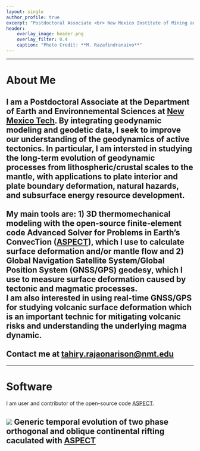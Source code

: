 ```yaml
---
layout: single
author_profile: true
excerpt: "Postdoctoral Associate <br> New Mexico Institute of Mining and Technology"
header:
    overlay_image: header.png
    overlay_filter: 0.4
    caption: "Photo Credit: **M. Razafindranaivo**"
---
```

---
# About Me
**I am a Postdoctoral Associate at the Department of Earth and Environnemental Sciences at [New Mexico Tech](https://www.nmt.edu/).** By integrating geodynamic modeling and geodetic data, I seek to improve our understanding of the geodynamics of active tectonics. In particular, I am intersted in studying the long-term evolution of geodynamic processes from lithospheric/crustal scales to the mantle, with applications to plate interior and plate boundary deformation, natural hazards, and subsurface energy resource development. <br><br> My main tools are: 1) 3D thermomechanical modeling with the open-source finite-element code Advanced Solver for Problems in Earth’s ConvecTion ([ASPECT](https://aspect.geodynamics.org/)), which I use to calculate surface deformation and/or mantle flow and 2) Global Navigation Satellite System/Global Position System (GNSS/GPS) geodesy, which I use to measure surface deformation caused by tectonic and magmatic processes. <br> I am also interested in using real-time GNSS/GPS for studying volcanic surface deformation which is an important technic for mitigating volcanic risks and understanding the underlying magma dynamic. <br><br> Contact me at [tahiry.rajaonarison@nmt.edu](mailto:tahiry.rajaonarison.nmt.edu)
---

---
# Software
I am user and contributor of the open-source code [ASPECT](https://aspect.geodynamics.org/).

![](/images/animation1.gif)
Generic temporal evolution of two phase orthogonal and oblique continental rifting caculated with [ASPECT](https://aspect.geodynamics.org/)
---
